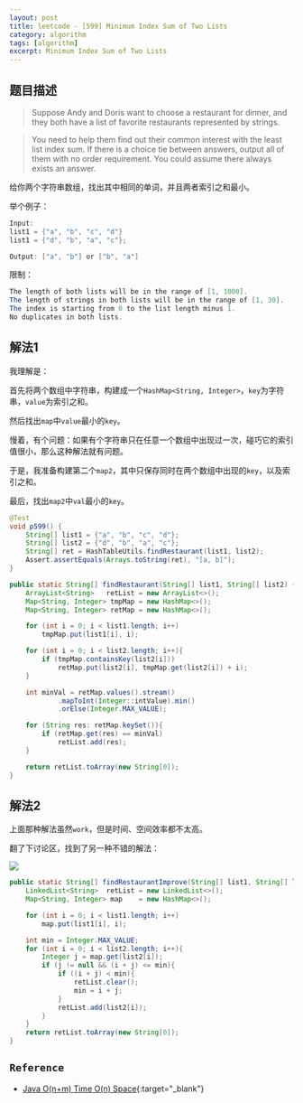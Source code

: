 ```yaml
---
layout: post
title: leetcode - [599] Minimum Index Sum of Two Lists
category: algorithm
tags: [algorithm]
excerpt: Minimum Index Sum of Two Lists
---
```



## 题目描述  

> Suppose Andy and Doris want to choose a restaurant for dinner, and they both have a list of favorite restaurants represented by strings.  

> You need to help them find out their common interest with the least list index sum. If there is a choice tie between answers, output all of them with no order requirement. You could assume there always exists an answer.  


给你两个字符串数组，找出其中相同的单词，并且两者索引之和最小。  

举个例子：  

``` java
Input:
list1 = {"a", "b", "c", "d"}
list1 = {"d", "b", "a", "c"};

Output: ["a", "b"] or ["b", "a"]
```

限制：  

``` java
The length of both lists will be in the range of [1, 1000].
The length of strings in both lists will be in the range of [1, 30].
The index is starting from 0 to the list length minus 1.
No duplicates in both lists.
```

## 解法1  

我理解是：  

首先将两个数组中字符串，构建成一个`HashMap<String, Integer>`，`key`为字符串，`value`为索引之和。  

然后找出`map`中`value`最小的`key`。  


慢着，有个问题：如果有个字符串只在任意一个数组中出现过一次，碰巧它的索引值很小，那么这种解法就有问题。  

于是，我准备构建第二个`map2`，其中只保存同时在两个数组中出现的`key`，以及索引之和。  

最后，找出`map2`中`val`最小的`key`。


``` java
@Test
void p599() {
    String[] list1 = {"a", "b", "c", "d"};
    String[] list2 = {"d", "b", "a", "c"};
    String[] ret = HashTableUtils.findRestaurant(list1, list2);
    Assert.assertEquals(Arrays.toString(ret), "[a, b]");
}

public static String[] findRestaurant(String[] list1, String[] list2) {
    ArrayList<String>   retList = new ArrayList<>();
    Map<String, Integer> tmpMap = new HashMap<>();
    Map<String, Integer> retMap = new HashMap<>();

    for (int i = 0; i < list1.length; i++)
        tmpMap.put(list1[i], i);

    for (int i = 0; i < list2.length; i++){
        if (tmpMap.containsKey(list2[i]))
            retMap.put(list2[i], tmpMap.get(list2[i]) + i);
    }

    int minVal = retMap.values().stream()
            .mapToInt(Integer::intValue).min()
            .orElse(Integer.MAX_VALUE);

    for (String res: retMap.keySet()){
        if (retMap.get(res) == minVal)
            retList.add(res);
    }

    return retList.toArray(new String[0]);
}
```


## 解法2  

上面那种解法虽然`work`，但是时间、空间效率都不太高。  

翻了下讨论区，找到了另一种不错的解法：  

![](https://yyc-images.oss-cn-beijing.aliyuncs.com/599.png)  


``` java
public static String[] findRestaurantImprove(String[] list1, String[] list2) {
    LinkedList<String>  retList = new LinkedList<>();
    Map<String, Integer> map    = new HashMap<>();

    for (int i = 0; i < list1.length; i++)
        map.put(list1[i], i);

    int min = Integer.MAX_VALUE;
    for (int i = 0; i < list2.length; i++){
        Integer j = map.get(list2[i]);
        if (j != null && (i + j) <= min){
            if ((i + j) < min){
                retList.clear();
                min = i + j;
            }
            retList.add(list2[i]);
        }
    }
    return retList.toArray(new String[0]);
}
```


## `Reference`  
- [Java O(n+m) Time O(n) Space](https://leetcode.com/problems/minimum-index-sum-of-two-lists/discuss/103654/Java-O(n%2Bm)-Time-O(n)-Space){:target="_blank"}  



